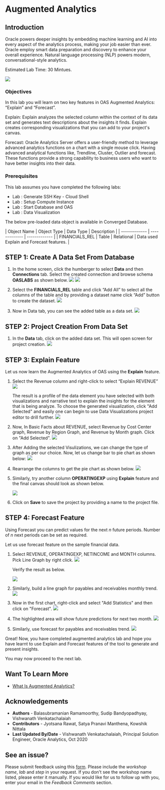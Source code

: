 # Augmented Analytics #

## Introduction ##

Oracle powers deeper insights by embedding machine learning and AI into every aspect of the analytics process, making your job easier than ever.  Oracle employ smart data preparation and discovery to enhance your overall experience. Natural language processing (NLP) powers modern, conversational-style analytics.

Estimated Lab Time: 30 Mintues.

![](./images/augmentedanalytics.png " ")


### Objectives ###

In this lab you will learn on two key features in OAS Augmented Analytics:  “Explain” and “Forecast”.

Explain: Explain analyzes the selected column within the context of its data set and generates text descriptions about the insights it finds.  Explain creates corresponding visualizations that you can add to your project's canvas.

Forecast: Oracle Analytics Server offers a user-friendly method to leverage advanced analytics functions on a chart with a single mouse click. Having advanced analytical functions like, Trendline, Cluster, Outlier and forecast. These functions provide a strong capability to business users who want to have better insights into their data. 

### Prerequisites ###
This lab assumes you have completed the following labs:

- Lab : Generate SSH Key - Cloud Shell
- Lab : Setup Compute Instance  
- Lab : Start Database and OAS
- Lab : Data Visualization  


The below pre-loaded data object is available in Converged Database.  

| Object Name  | Object Type  | Data Type  | Description  |
| ------------- | ------------- | ------------- |
| FINANCIALS\_REL | Table | Relational  | Data used Explain and Forecast features. |


## STEP 1: Create A Data Set From Database

1. In the home screen, click the humberger to select **Data** and then **Connections** tab. Select the  created connection and browse schema **OASLABS** as shown below.
![](./images/aa4.png " ")
![](./images/aa5.png " ")

2. Select the **FINANCIALS\_REL** table and click “Add All” to select all the columns of the table and by providing a dataset name click “Add” button to create the dataset.
![](./images/aa6.png " ")

3. Now in Data tab, you can see the added table as a data set.
![](./images/aa7.png " ")

## STEP 2: Project Creation From Data Set

1. In the **Data** tab, click on the added data set.  This will open screen for project creation.
![](./images/aa7.png " ")

## STEP 3: Explain Feature

Let us now learn the Augmented Analytics of OAS using the  **Explain** feature.

1. Select the Revenue column and right-click to select “Explain REVENUE”
![](./images/aa8.png " ")

    The result is a profile of the data element you have selected with both visualizations and narrative text to explain the insights for the element that is being analyze.  To choose the generated visualization, click "Add Selected" and easily one can begin to use Data Visualizations project editor to drill further. 
    ![](./images/aa9.png " ")
2.  Now, In Basic Facts about REVENUE, select Revenue by Cost Center graph, Revenue by Region Graph, and Revenue by Month graph. Click on "Add Selected".
![](./images/aa10.png " ")

3. After Adding the selected Visulizations, we can change the type of graph as per our choice.
   Now, let us change bar to pie chart as shown below:
![](./images/aa11.png " ")
4. Rearrange the columns to get the pie chart as shown below.
![](./images/aa12.png " ")

5. Similarly, try another column **OPERATINGEXP** using **Explain** feature and the final canvas should look as shown below.

    ![](./images/aa14.png " ")

6. Click on **Save** to save the project by providing a name to the project file.

## STEP 4: Forecast Feature

Using Forecast you can predict values for the next _n_ future periods.  Number of _n_ next periods can be set as required. 

Let us use forecast feature on the sample financial data.

1. Select REVENUE, OPERATINGEXP, NETINCOME and MONTH columns.  Pick Line Graph by right click.
![](./images/aa15.png " ")

    Verify the result as below.

    ![](./images/aa16.png " ")

2. Similarly, build a line graph for payables and receivables monthly trend.
![](./images/aa17.png " ")

3. Now in the first chart, right-click and select "Add Statistics" and then click on "Forecast".
![](./images/aa18.png " ")
4. The highlighted area will show future predictions for next two month.
![](./images/aa19.png " ")

5. Similarly, use forecast for payables and receivables trend.
![](./images/aa20.png " ")

Great! Now, you have completed augmented analytics lab and hope you have learnt to use Explain and Forecast features of the tool to generate and present insights.

You may now proceed to the next lab.

## Want To Learn More

   - [What Is Augmented Analytics?](https://blogs.oracle.com/analytics/what-is-augmented-analytics-v2)

## Acknowledgements

- **Authors** - Balasubramanian Ramamoorthy, Sudip Bandyopadhyay, Vishwanath Venkatachalaiah
- **Contributors** - Jyotsana Rawat, Satya Pranavi Manthena, Kowshik Nittala
- **Last Updated By/Date** - Vishwanath Venkatachalaiah, Principal Solution Engineer, Oracle Analytics, Oct 2020

## See an issue?
Please submit feedback using this [form](https://apexapps.oracle.com/pls/apex/f?p=133:1:::::P1_FEEDBACK:1). Please include the *workshop name*, *lab* and *step* in your request.  If you don't see the workshop name listed, please enter it manually. If you would like for us to follow up with you, enter your email in the *Feedback Comments* section.